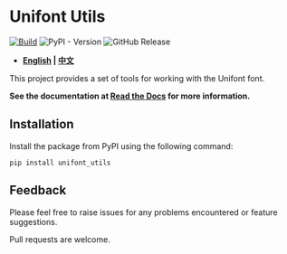 # Unifont Utils

[![Build](https://github.com/SkyEye-FAST/unifont_utils/actions/workflows/build.yml/badge.svg)](https://github.com/SkyEye-FAST/unifont_utils/actions/workflows/build.yml) ![PyPI - Version](https://img.shields.io/pypi/v/unifont_utils)
 ![GitHub Release](https://img.shields.io/github/v/release/SkyEye-FAST/unifont_utils)

- **[English](README.md) | [中文](README_zh.md)**

This project provides a set of tools for working with the Unifont font.

**See the documentation at [Read the Docs](https://unifont-utils.readthedocs.io/)
for more information.**

## Installation

Install the package from PyPI using the following command:

``` shell
pip install unifont_utils
```

## Feedback

Please feel free to raise issues for any problems encountered or feature suggestions.

Pull requests are welcome.
